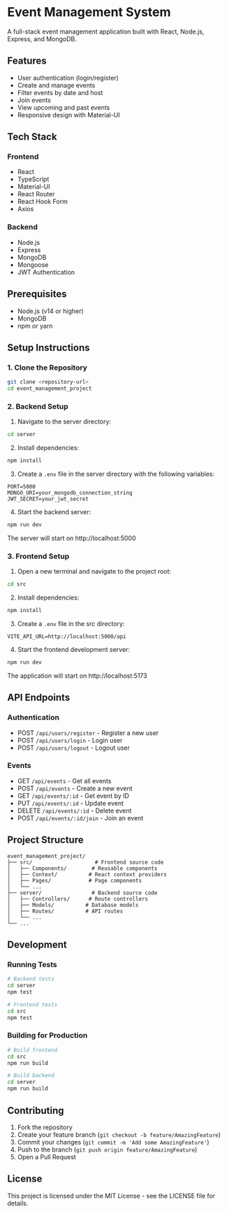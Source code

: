# Event Management System

A full-stack event management application built with React, Node.js, Express, and MongoDB.

## Features

- User authentication (login/register)
- Create and manage events
- Filter events by date and host
- Join events
- View upcoming and past events
- Responsive design with Material-UI

## Tech Stack

### Frontend
- React
- TypeScript
- Material-UI
- React Router
- React Hook Form
- Axios

### Backend
- Node.js
- Express
- MongoDB
- Mongoose
- JWT Authentication

## Prerequisites

- Node.js (v14 or higher)
- MongoDB
- npm or yarn

## Setup Instructions

### 1. Clone the Repository
```bash
git clone <repository-url>
cd event_management_project
```

### 2. Backend Setup

1. Navigate to the server directory:
```bash
cd server
```

2. Install dependencies:
```bash
npm install
```

3. Create a `.env` file in the server directory with the following variables:
```env
PORT=5000
MONGO_URI=your_mongodb_connection_string
JWT_SECRET=your_jwt_secret
```

4. Start the backend server:
```bash
npm run dev
```

The server will start on http://localhost:5000

### 3. Frontend Setup

1. Open a new terminal and navigate to the project root:
```bash
cd src
```

2. Install dependencies:
```bash
npm install
```

3. Create a `.env` file in the src directory:
```env
VITE_API_URL=http://localhost:5000/api
```

4. Start the frontend development server:
```bash
npm run dev
```

The application will start on http://localhost:5173

## API Endpoints

### Authentication
- POST `/api/users/register` - Register a new user
- POST `/api/users/login` - Login user
- POST `/api/users/logout` - Logout user

### Events
- GET `/api/events` - Get all events
- POST `/api/events` - Create a new event
- GET `/api/events/:id` - Get event by ID
- PUT `/api/events/:id` - Update event
- DELETE `/api/events/:id` - Delete event
- POST `/api/events/:id/join` - Join an event

## Project Structure

```
event_management_project/
├── src/                    # Frontend source code
│   ├── Components/        # Reusable components
│   ├── Context/          # React context providers
│   ├── Pages/            # Page components
│   └── ...
├── server/                # Backend source code
│   ├── Controllers/      # Route controllers
│   ├── Models/          # Database models
│   ├── Routes/          # API routes
│   └── ...
└── ...
```

## Development

### Running Tests
```bash
# Backend tests
cd server
npm test

# Frontend tests
cd src
npm test
```

### Building for Production
```bash
# Build frontend
cd src
npm run build

# Build backend
cd server
npm run build
```

## Contributing

1. Fork the repository
2. Create your feature branch (`git checkout -b feature/AmazingFeature`)
3. Commit your changes (`git commit -m 'Add some AmazingFeature'`)
4. Push to the branch (`git push origin feature/AmazingFeature`)
5. Open a Pull Request

## License

This project is licensed under the MIT License - see the LICENSE file for details.
